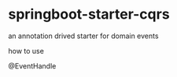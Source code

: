# springboot-starter-cqrs
an annotation drived  starter for domain events


how to use

@EventHandle 





